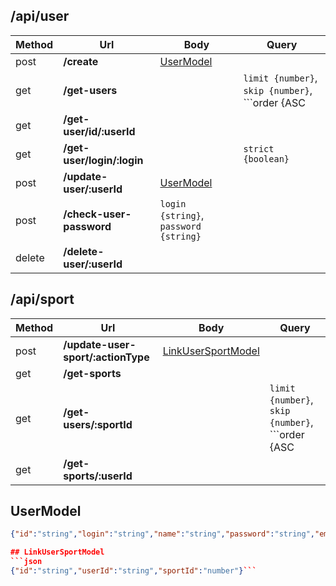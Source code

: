 ## /api/user
| Method | Url | Body | Query |
|---|---|---|---|
| post | **/create** | [UserModel](#UserModel) |  |
| get | **/get-users** |  | ```limit {number}```, ```skip {number}```, ```order {ASC | DESC}: ASC``` |
| get | **/get-user/id/:userId** |  |  |
| get | **/get-user/login/:login** |  | ```strict {boolean}``` |
| post | **/update-user/:userId** | [UserModel](#UserModel) |  |
| post | **/check-user-password** | ```login {string}```, ```password {string}``` |  |
| delete | **/delete-user/:userId** |  |  |

## /api/sport
| Method | Url | Body | Query |
|---|---|---|---|
| post | **/update-user-sport/:actionType** | [LinkUserSportModel](#LinkUserSportModel) |  |
| get | **/get-sports** |  |  |
| get | **/get-users/:sportId** |  | ```limit {number}```, ```skip {number}```, ```order {ASC | DESC}: ASC``` |
| get | **/get-sports/:userId** |  |  |

## UserModel
```json
{"id":"string","login":"string","name":"string","password":"string","email":"string","isAthlete":"boolean","gender":"boolean","selfInfo":"string","weight":"number","growth":"number","countryId":"number","birthDate":"Date","isBanned":"boolean","instagram":"string","phone":"string","registeredDate":"Date"}```

## LinkUserSportModel
```json
{"id":"string","userId":"string","sportId":"number"}```